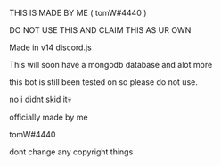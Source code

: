 THIS IS MADE BY ME ( tomW#4440 )

DO NOT USE THIS AND CLAIM THIS AS UR OWN

Made in v14 discord.js

This will soon have a mongodb database and alot more

this bot is still been tested on so please do not use.


no i didnt skid it💀

officially made by me


tomW#4440

dont change any copyright things

